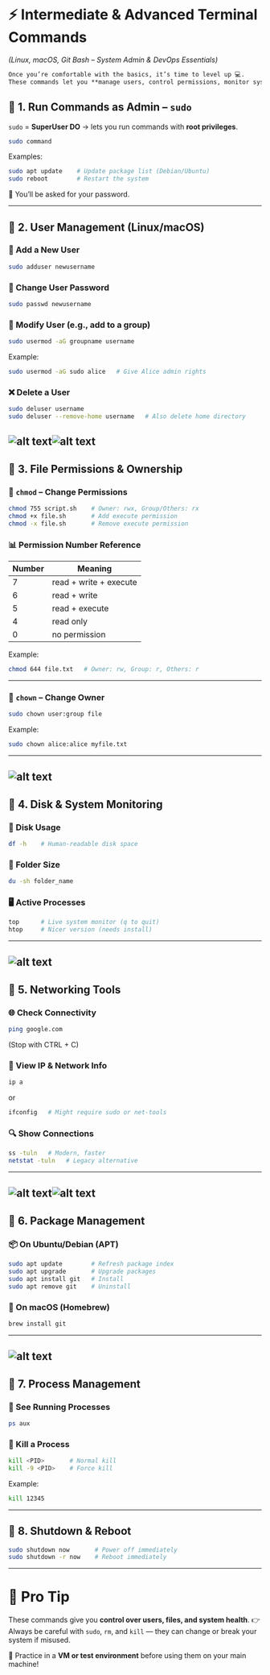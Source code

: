# ⚡ Intermediate & Advanced Terminal Commands  
*(Linux, macOS, Git Bash – System Admin & DevOps Essentials)* 
````markdown
Once you’re comfortable with the basics, it’s time to level up 💻.  
These commands let you **manage users, control permissions, monitor system performance, and handle networking**.  
````
## 🔹 1. Run Commands as Admin – `sudo`  

`sudo` = **SuperUser DO** → lets you run commands with **root privileges**.  

```bash
sudo command
````

Examples:

```bash
sudo apt update    # Update package list (Debian/Ubuntu)
sudo reboot        # Restart the system
```
📌 You’ll be asked for your password.

---

## 🔹 2. User Management (Linux/macOS)

### 👤 Add a New User

```bash
sudo adduser newusername
```

### 🔑 Change User Password

```bash
sudo passwd newusername
```

### 👥 Modify User (e.g., add to a group)

```bash
sudo usermod -aG groupname username
```

Example:

```bash
sudo usermod -aG sudo alice   # Give Alice admin rights
```

### ❌ Delete a User

```bash
sudo deluser username
sudo deluser --remove-home username   # Also delete home directory
```
![alt text](<../images/LAB 3/2ND/11.png>)![alt text](<../images/LAB 3/2ND/11B.png>)
---

## 🔹 3. File Permissions & Ownership

### 🔐 `chmod` – Change Permissions

```bash
chmod 755 script.sh    # Owner: rwx, Group/Others: rx
chmod +x file.sh       # Add execute permission
chmod -x file.sh       # Remove execute permission
```

### 📊 Permission Number Reference

| Number | Meaning                |
| ------ | ---------------------- |
| 7      | read + write + execute |
| 6      | read + write           |
| 5      | read + execute         |
| 4      | read only              |
| 0      | no permission          |

Example:

```bash
chmod 644 file.txt   # Owner: rw, Group: r, Others: r
```

---

### 👑 `chown` – Change Owner

```bash
sudo chown user:group file
```

Example:

```bash
sudo chown alice:alice myfile.txt
```
---
![alt text](<../images/LAB 3/2ND/12.png>)
---

## 🔹 4. Disk & System Monitoring

### 💽 Disk Usage

```bash
df -h    # Human-readable disk space
```

### 📁 Folder Size

```bash
du -sh folder_name
```

### 🖥️ Active Processes

```bash
top      # Live system monitor (q to quit)
htop     # Nicer version (needs install)
```
---
![alt text](<../images/LAB 3/2ND/13.png>)
---

## 🔹 5. Networking Tools

### 🌐 Check Connectivity

```bash
ping google.com
```

(Stop with CTRL + C)

### 📶 View IP & Network Info

```bash
ip a
```

or

```bash
ifconfig   # Might require sudo or net-tools
```

### 🔍 Show Connections

```bash
ss -tuln   # Modern, faster
netstat -tuln   # Legacy alternative
```
---
![alt text](<../images/LAB 3/2ND/14.png>)![alt text](<../images/LAB 3/2ND/14B.png>)
---

## 🔹 6. Package Management

### 📦 On Ubuntu/Debian (APT)

```bash
sudo apt update        # Refresh package index
sudo apt upgrade       # Upgrade packages
sudo apt install git   # Install
sudo apt remove git    # Uninstall
```

### 🍎 On macOS (Homebrew)

```bash
brew install git
```
---
![alt text](<../images/LAB 3/2ND/15.png>)
---

## 🔹 7. Process Management

### 🔎 See Running Processes

```bash
ps aux
```

### 🔫 Kill a Process

```bash
kill <PID>       # Normal kill
kill -9 <PID>    # Force kill
```

Example:

```bash
kill 12345
```

---

## 🔹 8. Shutdown & Reboot

```bash
sudo shutdown now       # Power off immediately
sudo shutdown -r now    # Reboot immediately
```

---

# 🎯 Pro Tip

These commands give you **control over users, files, and system health**.
👉 Always be careful with `sudo`, `rm`, and `kill` — they can change or break your system if misused.

🚀 Practice in a **VM or test environment** before using them on your main machine!

